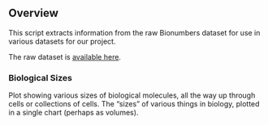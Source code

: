 ## Overview

This script extracts information from the raw Bionumbers dataset for use in various datasets for our project.

The raw dataset is [available here](https://bionumbers.hms.harvard.edu/resources.aspx).

### Biological Sizes

Plot showing various sizes of biological molecules, all the way up through cells or collections of cells. The “sizes” of various things in biology, plotted in a single chart (perhaps as volumes).


